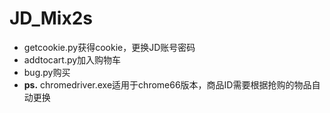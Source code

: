 # JD_Mix2s

* getcookie.py获得cookie，更换JD账号密码
* addtocart.py加入购物车
* bug.py购买
* **ps.** chromedriver.exe适用于chrome66版本，商品ID需要根据抢购的物品自动更换

